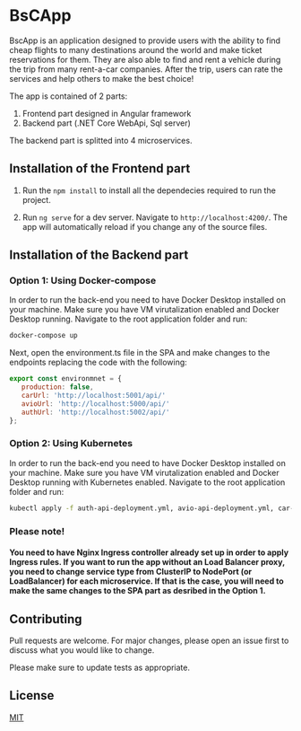 # BsCApp 

BscApp is an application designed to provide users with the ability to find cheap flights to many destinations around the world and make ticket reservations for them. They are also able to find and rent a vehicle during the trip from many rent-a-car companies. After the trip, users can rate the services and help others to make the best choice!

The app is contained of 2 parts: 

1) Frontend part designed in Angular framework 
2) Backend part (.NET Core WebApi, Sql server)

The backend part is splitted into 4 microservices.

## Installation of the Frontend part

1. Run the `npm install` to install all the dependecies required to run the project.

2. Run `ng serve` for a dev server. Navigate to `http://localhost:4200/`. The app will automatically reload if you change any of the source files.

## Installation of the Backend part

### Option 1: Using Docker-compose

In order to run the back-end you need to have Docker Desktop installed on your machine. Make sure you have VM virutalization enabled and Docker Desktop running. Navigate to the root application folder and run:

```bash
docker-compose up
```

Next, open the environment.ts file in the SPA and make changes to the endpoints replacing the code with the following: 

```javascript
export const environmnet = { 
   production: false, 
   carUrl: 'http://localhost:5001/api/'
   avioUrl: 'http://localhost:5000/api/'
   authUrl: 'http://localhost:5002/api/'
};

```

### Option 2: Using Kubernetes

In order to run the back-end you need to have Docker Desktop installed on your machine. Make sure you have VM virutalization enabled and Docker Desktop running with Kubernetes enabled. Navigate to the root application folder and run:

```bash
kubectl apply -f auth-api-deployment.yml, avio-api-deployment.yml, car-api-deployment.yml, ingress-rules.yml
```

### Please note! 

#### You need to have Nginx Ingress controller already set up in order to apply Ingress rules. If you want to run the app without an Load Balancer proxy, you need to change service type  from ClusterIP to NodePort (or LoadBalancer) for each microservice. If that is the case, you will need to make the same changes to the SPA part as desribed in the Option 1.

## Contributing
Pull requests are welcome. For major changes, please open an issue first to discuss what you would like to change.

Please make sure to update tests as appropriate.

## License
[MIT](https://github.com/AndrejKaravida/Bachelors-microservices/blob/master/LICENSE)
